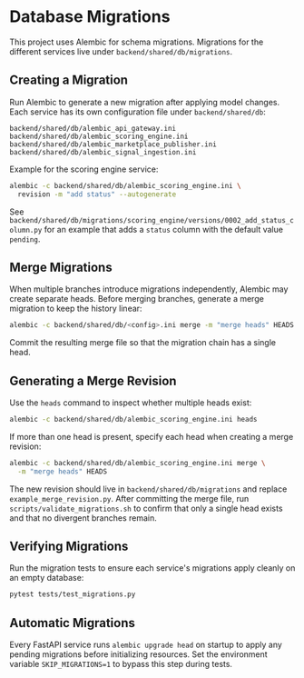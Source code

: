 # Database Migrations

This project uses Alembic for schema migrations. Migrations for the different
services live under `backend/shared/db/migrations`.

## Creating a Migration

Run Alembic to generate a new migration after applying model changes. Each
service has its own configuration file under `backend/shared/db`:

```
backend/shared/db/alembic_api_gateway.ini
backend/shared/db/alembic_scoring_engine.ini
backend/shared/db/alembic_marketplace_publisher.ini
backend/shared/db/alembic_signal_ingestion.ini
```

Example for the scoring engine service:

```bash
alembic -c backend/shared/db/alembic_scoring_engine.ini \
  revision -m "add status" --autogenerate
```

See `backend/shared/db/migrations/scoring_engine/versions/0002_add_status_column.py`
for an example that adds a `status` column with the default value `pending`.

## Merge Migrations

When multiple branches introduce migrations independently, Alembic may create
separate heads. Before merging branches, generate a merge migration to keep the
history linear:

```bash
alembic -c backend/shared/db/<config>.ini merge -m "merge heads" HEADS
```

Commit the resulting merge file so that the migration chain has a single head.

## Generating a Merge Revision

Use the ``heads`` command to inspect whether multiple heads exist:

```bash
alembic -c backend/shared/db/alembic_scoring_engine.ini heads
```

If more than one head is present, specify each head when creating a merge
revision:

```bash
alembic -c backend/shared/db/alembic_scoring_engine.ini merge \
  -m "merge heads" HEADS
```

The new revision should live in ``backend/shared/db/migrations`` and replace
``example_merge_revision.py``. After committing the merge file, run
``scripts/validate_migrations.sh`` to confirm that only a single head exists
and that no divergent branches remain.

## Verifying Migrations

Run the migration tests to ensure each service's migrations apply cleanly on an
empty database:

```bash
pytest tests/test_migrations.py
```

## Automatic Migrations

Every FastAPI service runs ``alembic upgrade head`` on startup to apply any
pending migrations before initializing resources. Set the environment variable
``SKIP_MIGRATIONS=1`` to bypass this step during tests.


